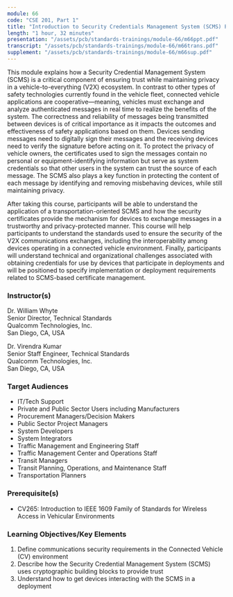 ```yaml
---
module: 66
code: "CSE 201, Part 1"
title: "Introduction to Security Credentials Management System (SCMS) Part 1 of 2 (2021)"
length: "1 hour, 32 minutes"
presentation: "/assets/pcb/standards-trainings/module-66/m66ppt.pdf"
transcript: "/assets/pcb/standards-trainings/module-66/m66trans.pdf"
supplement: "/assets/pcb/standards-trainings/module-66/m66sup.pdf"
---
```

This module explains how a Security Credential Management System (SCMS) is a critical component of ensuring trust while maintaining privacy in a vehicle-to-everything (V2X) ecosystem. In contrast to other types of safety technologies currently found in the vehicle fleet, connected vehicle applications are cooperative—meaning, vehicles must exchange and analyze authenticated messages in real time to realize the benefits of the system. The correctness and reliability of messages being transmitted between devices is of critical importance as it impacts the outcomes and effectiveness of safety applications based on them. Devices sending messages need to digitally sign their messages and the receiving devices need to verify the signature before acting on it. To protect the privacy of vehicle owners, the certificates used to sign the messages contain no personal or equipment-identifying information but serve as system credentials so that other users in the system can trust the source of each message. The SCMS also plays a key function in protecting the content of each message by identifying and removing misbehaving devices, while still maintaining privacy.

After taking this course, participants will be able to understand the application of a transportation-oriented SCMS and how the security certificates provide the mechanism for devices to exchange messages in a trustworthy and privacy-protected manner. This course will help participants to understand the standards used to ensure the security of the V2X communications exchanges, including the interoperability among devices operating in a connected vehicle environment. Finally, participants will understand technical and organizational challenges associated with obtaining credentials for use by devices that participate in deployments and will be positioned to specify implementation or deployment requirements related to SCMS-based certificate management.

### Instructor(s)
Dr. William Whyte  
Senior Director, Technical Standards  
Qualcomm Technologies, Inc.  
San Diego, CA, USA  
  
Dr. Virendra Kumar  
Senior Staff Engineer, Technical Standards  
Qualcomm Technologies, Inc.  
San Diego, CA, USA

### Target Audiences
*   IT/Tech Support
*   Private and Public Sector Users including Manufacturers
*   Procurement Managers/Decision Makers
*   Public Sector Project Managers
*   System Developers
*   System Integrators
*   Traffic Management and Engineering Staff
*   Traffic Management Center and Operations Staff
*   Transit Managers
*   Transit Planning, Operations, and Maintenance Staff
*   Transportation Planners

### Prerequisite(s)
<!-- *   CV262: Vehicle-to-Vehicle ITS Standards for Project Managers
*   CV261: Vehicle-to-Infrastructure ITS Standards for Project Managers -->
*   CV265: Introduction to IEEE 1609 Family of Standards for Wireless Access in Vehicular Environments

### Learning Objectives/Key Elements
1.  Define communications security requirements in the Connected Vehicle (CV) environment
2.  Describe how the Security Credential Management System (SCMS) uses cryptographic building blocks to provide trust
3.  Understand how to get devices interacting with the SCMS in a deployment